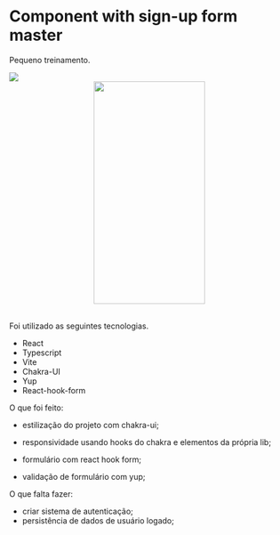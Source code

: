 # Component with sign-up form master


<p>Pequeno treinamento.</p>


<image src='./src/assets/desktop-design.jpg'/>
<div style="display:flex; justify-content: center">
<image src='./src/assets/mobile-design.jpg' height='400px'
width='200px'
/>
</div>
<br/>

<p>Foi utilizado as seguintes tecnologias.</p>

- React 
- Typescript
- Vite
- Chakra-UI
- Yup
- React-hook-form


<p>O que foi feito:</p>

 - estilização do projeto com chakra-ui;

 - responsividade usando hooks do chakra e elementos da própria lib;

 - formulário com react hook form;

 - validação de formulário com yup;

 <p>O que falta fazer:</p>

 - criar sistema de autenticação;
 - persistência de dados de usuário logado;

